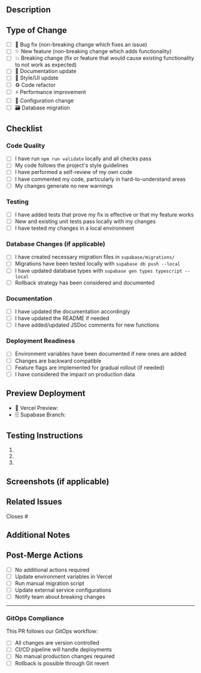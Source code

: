 ## Description

<!-- Provide a brief description of the changes in this PR -->

## Type of Change

<!-- Mark the relevant option with an "x" -->

- [ ] 🐛 Bug fix (non-breaking change which fixes an issue)
- [ ] ✨ New feature (non-breaking change which adds functionality)
- [ ] 💥 Breaking change (fix or feature that would cause existing functionality to not work as expected)
- [ ] 📝 Documentation update
- [ ] 🎨 Style/UI update
- [ ] ♻️ Code refactor
- [ ] ⚡ Performance improvement
- [ ] 🔧 Configuration change
- [ ] 🗃️ Database migration

## Checklist

<!-- Mark completed items with an "x" -->

### Code Quality

- [ ] I have run `npm run validate` locally and all checks pass
- [ ] My code follows the project's style guidelines
- [ ] I have performed a self-review of my own code
- [ ] I have commented my code, particularly in hard-to-understand areas
- [ ] My changes generate no new warnings

### Testing

- [ ] I have added tests that prove my fix is effective or that my feature works
- [ ] New and existing unit tests pass locally with my changes
- [ ] I have tested my changes in a local environment

### Database Changes (if applicable)

- [ ] I have created necessary migration files in `supabase/migrations/`
- [ ] Migrations have been tested locally with `supabase db push --local`
- [ ] I have updated database types with `supabase gen types typescript --local`
- [ ] Rollback strategy has been considered and documented

### Documentation

- [ ] I have updated the documentation accordingly
- [ ] I have updated the README if needed
- [ ] I have added/updated JSDoc comments for new functions

### Deployment Readiness

- [ ] Environment variables have been documented if new ones are added
- [ ] Changes are backward compatible
- [ ] Feature flags are implemented for gradual rollout (if needed)
- [ ] I have considered the impact on production data

## Preview Deployment

<!-- These will be automatically added by GitHub Actions -->

- 🚀 Vercel Preview: <!-- URL will be added by bot -->
- 🗄️ Supabase Branch: <!-- Branch name will be added by bot -->

## Testing Instructions

<!-- Provide step-by-step instructions for testing your changes -->

1.
2.
3.

## Screenshots (if applicable)

<!-- Add screenshots to help explain your changes -->

## Related Issues

<!-- Link any related issues -->

Closes #

## Additional Notes

<!-- Any additional information that reviewers should know -->

## Post-Merge Actions

<!-- List any manual steps needed after merging -->

- [ ] No additional actions required
- [ ] Update environment variables in Vercel
- [ ] Run manual migration script
- [ ] Update external service configurations
- [ ] Notify team about breaking changes

---

### GitOps Compliance

This PR follows our GitOps workflow:

- [ ] All changes are version controlled
- [ ] CI/CD pipeline will handle deployments
- [ ] No manual production changes required
- [ ] Rollback is possible through Git revert
